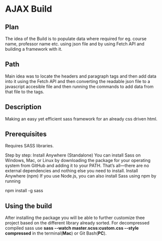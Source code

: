 # AJAX Build

## Plan
The idea of the Build is to populate data where required for eg. course name, professor name etc. using json file and by using Fetch API and building a framework with it.

## Path
Main idea was to locate the headers and paragraph tags and then add data into it using the Fetch API and then converting the readable json file to a javascript accesible file and then running the commands to add data from that file to the tags.

## Description
Making an easy yet efficient sass framework for an already css driven html.
  
## Prerequisites
Requires SASS libraries.

Step by step:
Install Anywhere (Standalone)
You can install Sass on Windows, Mac, or Linux by downloading the package for your operating system from GitHub and adding it to your PATH. That’s all—there are no external dependencies and nothing else you need to install.
Install Anywhere (npm)
If you use Node.js, you can also install Sass using npm by running

npm install -g sass

## Using the build
After installing the package you will be able to further customize thee project based on the different library already sorted. For decompressed compiled sass use **sass --watch master.scss:custom.css --style compressed** in the terminal(**Mac**) or Git Bash(**PC**).
